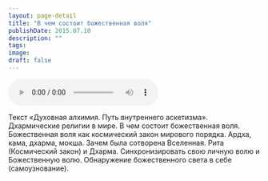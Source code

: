```yaml
---
layout: page-detail
title: "В чем состоит божественная воля"
publishDate: 2015.07.10
description: ""
tags:
image:
draft: false
---
```


<audio title="2015.07.10 - В чем состоит божественная воля.mp3" src="https://filer-api.advayta.org/v1.0/public/files/73802" controls=""></audio>

 Текст «Духовная алхимия. Путь внутреннего аскетизма». Дхармические религии в мире. В чем состоит божественная воля. Божественная воля как космический закон мирового порядка. Ардха, кама, дхарма, мокша. Зачем была сотворена Вселенная. Рита (Космический закон) и Дхарма. Синхронизировать свою личную волю и Божественную волю. Обнаружение божественного света в себе (самоузнование). 

  
